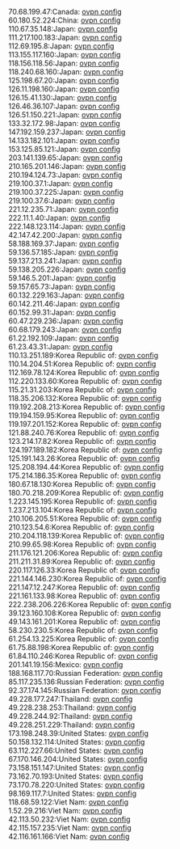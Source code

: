70.68.199.47:Canada: [ovpn config](vpn/70_68_199_47.ovpn)  
60.180.52.224:China: [ovpn config](vpn/60_180_52_224.ovpn)  
110.67.35.148:Japan: [ovpn config](vpn/110_67_35_148.ovpn)  
111.217.100.183:Japan: [ovpn config](vpn/111_217_100_183.ovpn)  
112.69.195.8:Japan: [ovpn config](vpn/112_69_195_8.ovpn)  
113.155.117.160:Japan: [ovpn config](vpn/113_155_117_160.ovpn)  
118.156.118.56:Japan: [ovpn config](vpn/118_156_118_56.ovpn)  
118.240.68.160:Japan: [ovpn config](vpn/118_240_68_160.ovpn)  
125.198.67.20:Japan: [ovpn config](vpn/125_198_67_20.ovpn)  
126.11.198.160:Japan: [ovpn config](vpn/126_11_198_160.ovpn)  
126.15.41.130:Japan: [ovpn config](vpn/126_15_41_130.ovpn)  
126.46.36.107:Japan: [ovpn config](vpn/126_46_36_107.ovpn)  
126.51.150.221:Japan: [ovpn config](vpn/126_51_150_221.ovpn)  
133.32.172.98:Japan: [ovpn config](vpn/133_32_172_98.ovpn)  
147.192.159.237:Japan: [ovpn config](vpn/147_192_159_237.ovpn)  
14.133.182.101:Japan: [ovpn config](vpn/14_133_182_101.ovpn)  
153.125.85.121:Japan: [ovpn config](vpn/153_125_85_121.ovpn)  
203.141.139.65:Japan: [ovpn config](vpn/203_141_139_65.ovpn)  
210.165.201.146:Japan: [ovpn config](vpn/210_165_201_146.ovpn)  
210.194.124.73:Japan: [ovpn config](vpn/210_194_124_73.ovpn)  
219.100.37.1:Japan: [ovpn config](vpn/219_100_37_1.ovpn)  
219.100.37.225:Japan: [ovpn config](vpn/219_100_37_225.ovpn)  
219.100.37.6:Japan: [ovpn config](vpn/219_100_37_6.ovpn)  
221.12.235.71:Japan: [ovpn config](vpn/221_12_235_71.ovpn)  
222.11.1.40:Japan: [ovpn config](vpn/222_11_1_40.ovpn)  
222.148.123.114:Japan: [ovpn config](vpn/222_148_123_114.ovpn)  
42.147.42.200:Japan: [ovpn config](vpn/42_147_42_200.ovpn)  
58.188.169.37:Japan: [ovpn config](vpn/58_188_169_37.ovpn)  
59.136.57.185:Japan: [ovpn config](vpn/59_136_57_185.ovpn)  
59.137.213.241:Japan: [ovpn config](vpn/59_137_213_241.ovpn)  
59.138.205.226:Japan: [ovpn config](vpn/59_138_205_226.ovpn)  
59.146.5.201:Japan: [ovpn config](vpn/59_146_5_201.ovpn)  
59.157.65.73:Japan: [ovpn config](vpn/59_157_65_73.ovpn)  
60.132.229.163:Japan: [ovpn config](vpn/60_132_229_163.ovpn)  
60.142.211.46:Japan: [ovpn config](vpn/60_142_211_46.ovpn)  
60.152.99.31:Japan: [ovpn config](vpn/60_152_99_31.ovpn)  
60.47.229.236:Japan: [ovpn config](vpn/60_47_229_236.ovpn)  
60.68.179.243:Japan: [ovpn config](vpn/60_68_179_243.ovpn)  
61.22.192.109:Japan: [ovpn config](vpn/61_22_192_109.ovpn)  
61.23.43.31:Japan: [ovpn config](vpn/61_23_43_31.ovpn)  
110.13.251.189:Korea Republic of: [ovpn config](vpn/110_13_251_189.ovpn)  
110.14.204.51:Korea Republic of: [ovpn config](vpn/110_14_204_51.ovpn)  
112.169.78.124:Korea Republic of: [ovpn config](vpn/112_169_78_124.ovpn)  
112.220.133.60:Korea Republic of: [ovpn config](vpn/112_220_133_60.ovpn)  
115.21.31.203:Korea Republic of: [ovpn config](vpn/115_21_31_203.ovpn)  
118.35.206.132:Korea Republic of: [ovpn config](vpn/118_35_206_132.ovpn)  
119.192.208.213:Korea Republic of: [ovpn config](vpn/119_192_208_213.ovpn)  
119.194.159.95:Korea Republic of: [ovpn config](vpn/119_194_159_95.ovpn)  
119.197.201.152:Korea Republic of: [ovpn config](vpn/119_197_201_152.ovpn)  
121.88.240.76:Korea Republic of: [ovpn config](vpn/121_88_240_76.ovpn)  
123.214.17.82:Korea Republic of: [ovpn config](vpn/123_214_17_82.ovpn)  
124.197.189.182:Korea Republic of: [ovpn config](vpn/124_197_189_182.ovpn)  
125.191.143.26:Korea Republic of: [ovpn config](vpn/125_191_143_26.ovpn)  
125.208.194.44:Korea Republic of: [ovpn config](vpn/125_208_194_44.ovpn)  
175.214.186.35:Korea Republic of: [ovpn config](vpn/175_214_186_35.ovpn)  
180.67.18.130:Korea Republic of: [ovpn config](vpn/180_67_18_130.ovpn)  
180.70.218.209:Korea Republic of: [ovpn config](vpn/180_70_218_209.ovpn)  
1.223.145.195:Korea Republic of: [ovpn config](vpn/1_223_145_195.ovpn)  
1.237.213.104:Korea Republic of: [ovpn config](vpn/1_237_213_104.ovpn)  
210.106.205.51:Korea Republic of: [ovpn config](vpn/210_106_205_51.ovpn)  
210.123.54.6:Korea Republic of: [ovpn config](vpn/210_123_54_6.ovpn)  
210.204.118.139:Korea Republic of: [ovpn config](vpn/210_204_118_139.ovpn)  
210.99.65.98:Korea Republic of: [ovpn config](vpn/210_99_65_98.ovpn)  
211.176.121.206:Korea Republic of: [ovpn config](vpn/211_176_121_206.ovpn)  
211.211.31.89:Korea Republic of: [ovpn config](vpn/211_211_31_89.ovpn)  
220.117.126.33:Korea Republic of: [ovpn config](vpn/220_117_126_33.ovpn)  
221.144.146.230:Korea Republic of: [ovpn config](vpn/221_144_146_230.ovpn)  
221.147.12.247:Korea Republic of: [ovpn config](vpn/221_147_12_247.ovpn)  
221.161.133.98:Korea Republic of: [ovpn config](vpn/221_161_133_98.ovpn)  
222.238.206.226:Korea Republic of: [ovpn config](vpn/222_238_206_226.ovpn)  
39.123.160.108:Korea Republic of: [ovpn config](vpn/39_123_160_108.ovpn)  
49.143.161.201:Korea Republic of: [ovpn config](vpn/49_143_161_201.ovpn)  
58.230.230.5:Korea Republic of: [ovpn config](vpn/58_230_230_5.ovpn)  
61.254.13.225:Korea Republic of: [ovpn config](vpn/61_254_13_225.ovpn)  
61.75.88.198:Korea Republic of: [ovpn config](vpn/61_75_88_198.ovpn)  
61.84.110.246:Korea Republic of: [ovpn config](vpn/61_84_110_246.ovpn)  
201.141.19.156:Mexico: [ovpn config](vpn/201_141_19_156.ovpn)  
188.168.117.70:Russian Federation: [ovpn config](vpn/188_168_117_70.ovpn)  
85.117.235.136:Russian Federation: [ovpn config](vpn/85_117_235_136.ovpn)  
92.37.174.145:Russian Federation: [ovpn config](vpn/92_37_174_145.ovpn)  
49.228.177.247:Thailand: [ovpn config](vpn/49_228_177_247.ovpn)  
49.228.238.253:Thailand: [ovpn config](vpn/49_228_238_253.ovpn)  
49.228.244.92:Thailand: [ovpn config](vpn/49_228_244_92.ovpn)  
49.228.251.229:Thailand: [ovpn config](vpn/49_228_251_229.ovpn)  
173.198.248.39:United States: [ovpn config](vpn/173_198_248_39.ovpn)  
50.158.132.114:United States: [ovpn config](vpn/50_158_132_114.ovpn)  
63.112.227.66:United States: [ovpn config](vpn/63_112_227_66.ovpn)  
67.170.146.204:United States: [ovpn config](vpn/67_170_146_204.ovpn)  
73.158.151.147:United States: [ovpn config](vpn/73_158_151_147.ovpn)  
73.162.70.193:United States: [ovpn config](vpn/73_162_70_193.ovpn)  
73.170.78.220:United States: [ovpn config](vpn/73_170_78_220.ovpn)  
98.169.117.7:United States: [ovpn config](vpn/98_169_117_7.ovpn)  
118.68.59.122:Viet Nam: [ovpn config](vpn/118_68_59_122.ovpn)  
1.52.29.216:Viet Nam: [ovpn config](vpn/1_52_29_216.ovpn)  
42.113.50.232:Viet Nam: [ovpn config](vpn/42_113_50_232.ovpn)  
42.115.157.235:Viet Nam: [ovpn config](vpn/42_115_157_235.ovpn)  
42.116.161.166:Viet Nam: [ovpn config](vpn/42_116_161_166.ovpn)  

